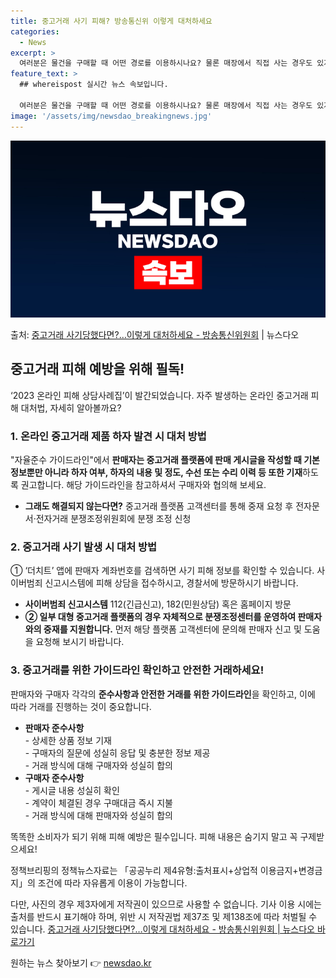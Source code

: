 ```yaml
---
title: 중고거래 사기 피해? 방송통신위 이렇게 대처하세요
categories:
  - News
excerpt: >
  여러분은 물건을 구매할 때 어떤 경로를 이용하시나요? 물론 매장에서 직접 사는 경우도 있지만, 편리한 온라인…
feature_text: >
  ## whereispost 실시간 뉴스 속보입니다.

  여러분은 물건을 구매할 때 어떤 경로를 이용하시나요? 물론 매장에서 직접 사는 경우도 있지만, 편리한 온라인…
image: '/assets/img/newsdao_breakingnews.jpg'
---
```


![뉴스다오 속보](/assets/img/newsdao_breakingnews.jpg)

<p>출처: <a href="https://newsdao.kr/3123" rel="dofollow">중고거래 사기당했다면?…이렇게 대처하세요 - 방송통신위원회</a> | 뉴스다오</p>

<h2 data-ke-size="size26">중고거래 피해 예방을 위해 필독!</h2>
<p data-ke-size="size16">‘2023 온라인 피해 상담사례집’이 발간되었습니다. 자주 발생하는 온라인 중고거래 피해 대처법, 자세히 알아볼까요?</p>

<h3>1. 온라인 중고거래 제품 하자 발견 시 대처 방법</h3>
<p data-ke-size="size16">"자율준수 가이드라인"에서 <b>판매자는 중고거래 플랫폼에 판매 게시글을 작성할 때 기본 정보뿐만 아니라 하자 여부, 하자의 내용 및 정도, 수선 또는 수리 이력 등 또한 기재</b>하도록 권고합니다. 해당 가이드라인을 참고하셔서 구매자와 협의해 보세요.</p>
<ul>
  <li><b>그래도 해결되지 않는다면?</b> 중고거래 플랫폼 고객센터를 통해 중재 요청 후 전자문서·전자거래 분쟁조정위원회에 분쟁 조정 신청</li>
</ul>

<h3>2. 중고거래 사기 발생 시 대처 방법</h3>
<p data-ke-size="size16">① ‘더치트’ 앱에 판매자 계좌번호를 검색하면 사기 피해 정보를 확인할 수 있습니다. 사이버범죄 신고시스템에 피해 상담을 접수하시고, 경찰서에 방문하시기 바랍니다.</p>
<ul>
  <li><b>사이버범죄 신고시스템</b> 112(긴급신고), 182(민원상담) 혹은 홈페이지 방문</li>
  <li><b>② 일부 대형 중고거래 플랫폼의 경우 자체적으로 분쟁조정센터를 운영하여 판매자와의 중재를 지원합니다.</b> 먼저 해당 플랫폼 고객센터에 문의해 판매자 신고 및 도움을 요청해 보시기 바랍니다.</li>
</ul>

<h3>3. 중고거래를 위한 가이드라인 확인하고 안전한 거래하세요!</h3>
<p data-ke-size="size16">판매자와 구매자 각각의 <b>준수사항과 안전한 거래를 위한 가이드라인</b>을 확인하고, 이에 따라 거래를 진행하는 것이 중요합니다.</p>
<ul>
  <li><b>판매자 준수사항</b><br>
  - 상세한 상품 정보 기재<br>
  - 구매자의 질문에 성실히 응답 및 충분한 정보 제공<br>
  - 거래 방식에 대해 구매자와 성실히 합의</li>
  <li><b>구매자 준수사항</b><br>
  - 게시글 내용 성실히 확인<br>
  - 계약이 체결된 경우 구매대금 즉시 지불<br>
  - 거래 방식에 대해 판매자와 성실히 합의</li>
</ul>

<p data-ke-size="size16">똑똑한 소비자가 되기 위해 피해 예방은 필수입니다. 피해 내용은 숨기지 말고 꼭 구제받으세요!</p>

<p data-ke-size="size16">정책브리핑의 정책뉴스자료는 「공공누리 제4유형:출처표시+상업적 이용금지+변경금지」의 조건에 따라 자유롭게 이용이 가능합니다.</p>

<p data-ke-size="size16">다만, 사진의 경우 제3자에게 저작권이 있으므로 사용할 수 없습니다. 기사 이용 시에는 출처를 반드시 표기해야 하며, 위반 시 저작권법 제37조 및 제138조에 따라 처벌될 수 있습니다. <a href="https://newsdao.kr/3123">중고거래 사기당했다면?…이렇게 대처하세요 - 방송통신위원회 | 뉴스다오 바로가기</a></p> 

원하는 뉴스 찾아보기 👉 <a href="https://newsdao.kr" rel="dofollow">newsdao.kr</a>



